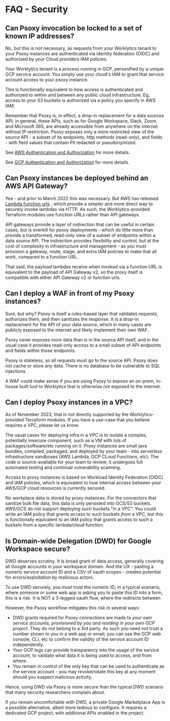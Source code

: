 # FAQ - Security


## Can Psoxy invocation be locked to a set of known IP addresses?

No, but this is not necessary, as requests from your Worklytics tenant to your Psoxy instances are
authenticated via identity federation (OIDC) and authorized by your Cloud providers IAM policies.

Your Worklytics tenant is a process running in GCP, personified by a unique GCP service account. You
simply use your cloud's IAM to grant that service account access to your psoxy instance.

This is functionally equivalent to how access is authenticated and authorized to within and between
any public cloud infrastructure. Eg, access to your S3 buckets is authorized via a policy you specify
in AWS IAM.

Remember that Psoxy is, in effect, a drop-in replacement for a data sources API; in general, these
APIs, such as for Google Workspace, Slack, Zoom, and Microsoft 365, are already accessible from
anywhere on the internet without IP restriction.  Psoxy exposes only a more restricted view of the
source API - a subset of its endpoints, http methods (read-only), and fields - with field values that
contain PII redacted or pseudonymized.

See [AWS Authentication and Authorization](aws/authentication-authorization.md) for more details.

See [GCP Authentication and Authorization](gcp/authentication-authorization.md) for more details.

## Can Psoxy instances be deployed behind an AWS API Gateway?

Yes - and prior to March 2022 this was necessary. But AWS has released [Lambda function urls](https://docs.aws.amazon.com/lambda/latest/dg/lambda-urls.html)
, which provide a simpler and more direct way to securely invoke lambdas via HTTP.  As such, the
Worklytics-provided Terraform modules use function URLs rather than API gateways.

API gateways provide a layer of indirection that can be useful in certain cases, but is overkill for
psoxy deployments - which do little more than provide a transformed, read-only view of a subset of
endpoints within a data source API.  The indirection provides flexibility and control, but at the
cost of complexity in infrastructure and management - as you must provision a gateway, route, stage,
and extra IAM policies to make that all work, compared to a function URL.

That said, the payload lambdas receive when invoked via a function URL is equivalent to the payload
of API Gateway v2, so the proxy itself is compatible with either API Gateway v2 or function urls.

## Can I deploy a WAF in front of my Psoxy instances?

Sure, but why? Psoxy is itself a rules-based layer that validates requests, authorizes them, and
then sanitizes the response. It is a drop-in replacement for the API of your data source, which in
many cases are publicly exposed to the internet and likely implement their own WAF.

Psoxy never exposes *more* data than is in the source API itself, and in the usual case it provides
read-only access to a small subset of API endpoints and fields within those endpoints.

Psoxy is stateless, so all requests must go to the source API.  Psoxy does not cache or store any
data. There is no database to be vulnerable to SQL injections.

A WAF could make sense if you are using Psoxy to expose an on-prem, in-house built tool to
Worklytics that is otherwise not exposed to the internet.

## Can I deploy Psoxy instances in a VPC?

As of November 2023, that is not directly supported by the Worklytics-provided Terraform modules.
If you have a use-case that you believe requires a VPC, please let us know.

The usual cases for deploying infra in a VPC is to isolate a complex, potentially insecure component,
such as a VM with lots of packages/software/etc running on it. Proxy instances are small java bundles,
compiled, packaged, and deployed by your team - into serverless infrastructure sandboxes
(AWS Lambda, GCP CLoud Functions, etc). The code is source-available for your team to review; it
undergoes full automated testing and continual vulnerability scanning.

Access to proxy instances is based on Workload Identity Federation (OIDC) and IAM policies, which is
equivalent to how internal access between your AWS/GCP cloud resources is currently secured.

No workplace data is stored by proxy instances.  For the connectors that sanitize bulk file data,
this data is only persisted into GCS/S3 buckets.  AWS/GCS do not support deploying such buckets
"in a VPC".  You could write an IAM policy that grants access to such buckets *from* a VPC, but
this is functionally equivalent to an IAM policy that grants access to such a buckets from a specific
lambda/cloud function.

## Is Domain-wide Delegation (DWD) for Google Workspace secure?

DWD deserves scrutiny. It is broad grant of data access, generally covering all Google accounts in
your workspace domain. And the UX - pasting a numeric service account ID and a CSV of oauth scopes -
creates potential for errors/exploitation by malicious actors.

To use DWD securely, you must trust the numeric ID; in a typical scenario, where someone or some
web app is asking you to paste this ID into a form, this is a risk.  It is NOT a 3-legged oauth
flow, where the redirects between

However, the Psoxy workflow mitigates this risk in several ways:
  - DWD grants required for Psoxy connections are made to *your own service accounts, provisioned
    by you and residing in your own GCP project*. They do not belong to a 3rd party. As such you
    need not trust a number shown to you in a web app or email; you can use the GCP web console,
    CLI, etc to confirm the validity of the service account ID independently.
  - Your GCP logs can provide transparency into the usage of the service account, to validate what
    data it is being used to access, and from where.
  - You remain in control of the only key that can be used to authenticate as the service account -
    you may revoke/rotate this key at any moment should you suspect malicious activity.

Hence, using DWD via Psoxy is more secure than the typical DWD scenario that many security
researchers complain about.

If you remain uncomfortable with DWD, a private Google Marketplace App is a possible alternative,
albeit more tedious to configure. It requires a dedicated GCP project, with additional APIs enabled
in the project.




